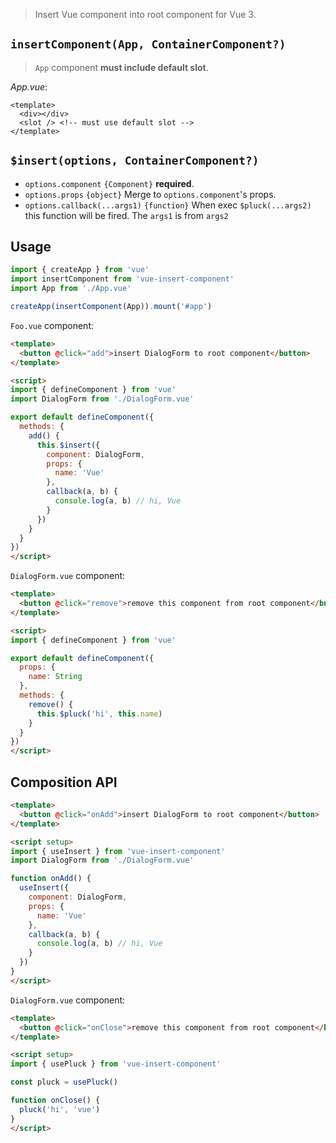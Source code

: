 > Insert Vue component into root component for Vue 3.

## `insertComponent(App, ContainerComponent?)`
> `App` component __must include default slot__.

_App.vue_:
```vue
<template>
  <div></div>
  <slot /> <!-- must use default slot -->
</template>
```

## `$insert(options, ContainerComponent?)`
- `options.component` `{Component}` **required**. 
- `options.props` `{object}` Merge to `options.component`'s props.
- `options.callback(...args1)` `{function}` When exec `$pluck(...args2)` this function will be fired. The `args1` is from `args2`

## Usage
```js
import { createApp } from 'vue'
import insertComponent from 'vue-insert-component'
import App from './App.vue'

createApp(insertComponent(App)).mount('#app')
```

`Foo.vue` component:
```html
<template>
  <button @click="add">insert DialogForm to root component</button>
</template>

<script>
import { defineComponent } from 'vue'
import DialogForm from './DialogForm.vue'

export default defineComponent({
  methods: {
    add() {
      this.$insert({
        component: DialogForm,
        props: {
          name: 'Vue'
        },
        callback(a, b) {
          console.log(a, b) // hi, Vue
        }
      })
    }
  }
})
</script>
```

`DialogForm.vue` component:
```html
<template>
  <button @click="remove">remove this component from root component</button>
</template>

<script>
import { defineComponent } from 'vue'

export default defineComponent({
  props: {
    name: String
  },
  methods: {
    remove() {
      this.$pluck('hi', this.name)
    }
  }
})
</script>
```

## Composition API
```html
<template>
  <button @click="onAdd">insert DialogForm to root component</button>
</template>

<script setup>
import { useInsert } from 'vue-insert-component'
import DialogForm from './DialogForm.vue'

function onAdd() {
  useInsert({
    component: DialogForm,
    props: {
      name: 'Vue'
    },
    callback(a, b) {
      console.log(a, b) // hi, Vue
    }
  })
}
</script>
```

`DialogForm.vue` component:
```html
<template>
  <button @click="onClose">remove this component from root component</button>
</template>

<script setup>
import { usePluck } from 'vue-insert-component'

const pluck = usePluck()

function onClose() {
  pluck('hi', 'vue')
}
</script>
```
